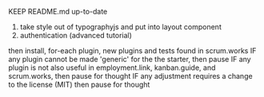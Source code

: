 KEEP README.md up-to-date

1. take style out of typographyjs and put into layout component
2. authentication (advanced tutorial)

then install, for-each plugin, new plugins and tests found in scrum.works
IF any plugin cannot be made 'generic' for the the starter, then pause
IF any plugin is not also useful in employment.link, kanban.guide, and scrum.works, then pause for thought
IF any adjustment requires a change to the license (MIT) then pause for thought
